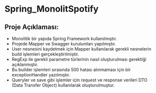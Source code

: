 # Spring_MonolitSpotify 


<body>
     <h2>Proje Açıklaması:</h2>
     <ul>
        <li>Monolitik bir yapıda Spring Framework kullanılmıştır.</li>
        <li>Projede Mapper ve Swagger kurulumları yapılmıştır.</li>
        <li>User nesnesini kaydetmek için Mapper kullanılarak gerekli nesnelerin build işlemleri gerçekleştirilmiştir.</li>
        <li>RegExp ile gerekli parametre türlerinin nasıl oluşturulması gerektiği açıklanmıştır.</li>
        <li>Bu builder işlemleri sırasında 500 hatası alınmaması için bir exceptionHandler yazılmıştır.</li>
        <li>Queryler ve save gibi işlemler için request ve response verileri DTO (Data Transfer Object) kullanılarak oluşturulmuştur.</li>
    </ul>
</body>
 
